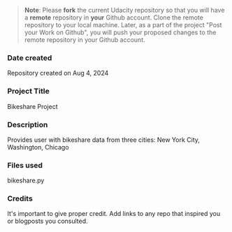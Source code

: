 >**Note**: Please **fork** the current Udacity repository so that you will have a **remote** repository in **your** Github account. Clone the remote repository to your local machine. Later, as a part of the project "Post your Work on Github", you will push your proposed changes to the remote repository in your Github account.

### Date created
Repository created on Aug 4, 2024

### Project Title
Bikeshare Project

### Description
Provides user with bikeshare data from three cities: New York City, Washington, Chicago

### Files used
bikeshare.py

### Credits
It's important to give proper credit. Add links to any repo that inspired you or blogposts you consulted.

